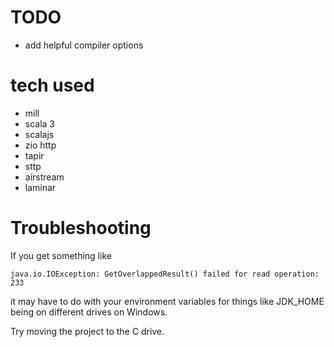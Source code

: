 
# TODO

- add helpful compiler options



# tech used

- mill
- scala 3
- scalajs
- zio http
- tapir
- sttp
- airstream
- laminar


# Troubleshooting

If you get something like 
```
java.io.IOException: GetOverlappedResult() failed for read operation: 233
```
it may have to do with your environment variables for things like JDK_HOME being on different drives on Windows.

Try moving the project to the C drive.
